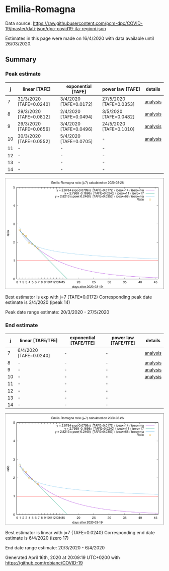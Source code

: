 # Emilia-Romagna


Data source: https://raw.githubusercontent.com/pcm-dpc/COVID-19/master/dati-json/dpc-covid19-ita-regioni.json

Estimates in this page were made on 16/4/2020 with data available until 26/03/2020.


## Summary 

### Peak estimate 
|j|linear [TAFE]|exponential [TAFE]|power law [TAFE]|details|
|---|----|-----------|---------|-------|
|7|31/3/2020 [TAFE=0.0240]|3/4/2020 [TAFE=0.0172]|27/5/2020 [TAFE=0.0353]|[analysis](COVID-19_emilia-romagna_j7_2020-03-26.md)|
|8|29/3/2020 [TAFE=0.0812]|2/4/2020 [TAFE=0.0494]|3/5/2020 [TAFE=0.0482]|[analysis](COVID-19_emilia-romagna_j8_2020-03-26.md)|
|9|29/3/2020 [TAFE=0.0656]|3/4/2020 [TAFE=0.0496]|24/5/2020 [TAFE=0.1010]|[analysis](COVID-19_emilia-romagna_j9_2020-03-26.md)|
|10|30/3/2020 [TAFE=0.0552]|5/4/2020 [TAFE=0.0705]|-|[analysis](COVID-19_emilia-romagna_j10_2020-03-26.md)|
|11|-|-|-||
|12|-|-|-||
|13|-|-|-||
|14|-|-|-||

![best peak estimate](COVID-19_emilia-romagna_j7_2020-03-26.png)

Best estimator is exp with j=7 (TAFE=0.0172)
Corresponding peak date estimate is 3/4/2020 (ipeak 14)


Peak date range estimate: 20/3/2020 - 27/5/2020

### End estimate 
|j|linear [TAFE/TFE]|exponential [TAFE/TFE]|power law [TAFE/TFE]|details|
|---|----|-----------|---------|-------|
|7|6/4/2020 [TAFE=0.0240]|-|-|[analysis](COVID-19_emilia-romagna_j7_2020-03-26.md)|
|8|-|-|-|[analysis](COVID-19_emilia-romagna_j8_2020-03-26.md)|
|9|-|-|-|[analysis](COVID-19_emilia-romagna_j9_2020-03-26.md)|
|10|-|-|-|[analysis](COVID-19_emilia-romagna_j10_2020-03-26.md)|
|11|-|-|-||
|12|-|-|-||
|13|-|-|-||
|14|-|-|-||

![best zero estimate](COVID-19_emilia-romagna_j7_2020-03-26.png)

Best estimator is linear with j=7 (TAFE=0.0240)
Corresponding end date estimate is 6/4/2020 (izero 17)


End date range estimate: 20/3/2020 - 6/4/2020

Generated April 16th, 2020 at 20:09:19 UTC+0200 with https://github.com/robianc/COVID-19
